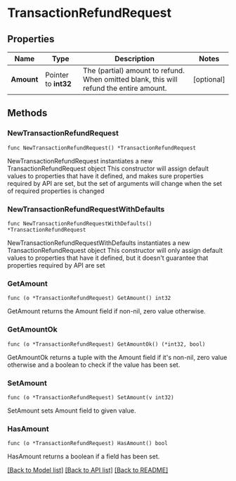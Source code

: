 # TransactionRefundRequest

## Properties

Name | Type | Description | Notes
------------ | ------------- | ------------- | -------------
**Amount** | Pointer to **int32** | The (partial) amount to refund.  When omitted blank, this will refund the entire amount. | [optional] 

## Methods

### NewTransactionRefundRequest

`func NewTransactionRefundRequest() *TransactionRefundRequest`

NewTransactionRefundRequest instantiates a new TransactionRefundRequest object
This constructor will assign default values to properties that have it defined,
and makes sure properties required by API are set, but the set of arguments
will change when the set of required properties is changed

### NewTransactionRefundRequestWithDefaults

`func NewTransactionRefundRequestWithDefaults() *TransactionRefundRequest`

NewTransactionRefundRequestWithDefaults instantiates a new TransactionRefundRequest object
This constructor will only assign default values to properties that have it defined,
but it doesn't guarantee that properties required by API are set

### GetAmount

`func (o *TransactionRefundRequest) GetAmount() int32`

GetAmount returns the Amount field if non-nil, zero value otherwise.

### GetAmountOk

`func (o *TransactionRefundRequest) GetAmountOk() (*int32, bool)`

GetAmountOk returns a tuple with the Amount field if it's non-nil, zero value otherwise
and a boolean to check if the value has been set.

### SetAmount

`func (o *TransactionRefundRequest) SetAmount(v int32)`

SetAmount sets Amount field to given value.

### HasAmount

`func (o *TransactionRefundRequest) HasAmount() bool`

HasAmount returns a boolean if a field has been set.


[[Back to Model list]](../README.md#documentation-for-models) [[Back to API list]](../README.md#documentation-for-api-endpoints) [[Back to README]](../README.md)


